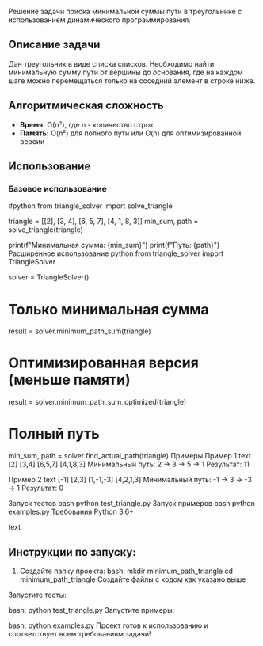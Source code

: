 Решение задачи поиска минимальной суммы пути в треугольнике с использованием динамического программирования.

## Описание задачи

Дан треугольник в виде списка списков. Необходимо найти минимальную сумму пути от вершины до основания, где на каждом шаге можно перемещаться только на соседний элемент в строке ниже.

## Алгоритмическая сложность

- **Время:** O(n²), где n - количество строк
- **Память:** O(n²) для полного пути или O(n) для оптимизированной версии

## Использование

### Базовое использование

#python
from triangle_solver import solve_triangle

triangle = [[2], [3, 4], [6, 5, 7], [4, 1, 8, 3]]
min_sum, path = solve_triangle(triangle)

print(f"Минимальная сумма: {min_sum}")
print(f"Путь: {path}")
Расширенное использование
python
from triangle_solver import TriangleSolver

solver = TriangleSolver()

# Только минимальная сумма
result = solver.minimum_path_sum(triangle)

# Оптимизированная версия (меньше памяти)
result = solver.minimum_path_sum_optimized(triangle)

# Полный путь
min_sum, path = solver.find_actual_path(triangle)
Примеры
Пример 1
text
    [2]
   [3,4]
  [6,5,7]
 [4,1,8,3]
Минимальный путь: 2 → 3 → 5 → 1
Результат: 11

Пример 2
text
    [-1]
   [2,3]
  [1,-1,-3]
 [4,2,1,3]
Минимальный путь: -1 → 3 → -3 → 1
Результат: 0

Запуск тестов
bash
python test_triangle.py
Запуск примеров
bash
python examples.py
Требования
Python 3.6+

text

## Инструкции по запуску:

1. Создайте папку проекта:
bash:
mkdir minimum_path_triangle
cd minimum_path_triangle
Создайте файлы с кодом как указано выше

Запустите тесты:

bash:
python test_triangle.py
Запустите примеры:

bash:
python examples.py
Проект готов к использованию и соответствует всем требованиям задачи!

